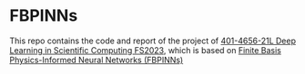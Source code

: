 # FBPINNs
This repo contains the code and report of the project of [401-4656-21L Deep Learning in Scientific Computing FS2023](https://camlab.ethz.ch/teaching/deep-learning-in-scientific-computing-2023.html), which is based on [Finite Basis Physics-Informed Neural Networks (FBPINNs)](https://link.springer.com/article/10.1007/s10444-023-10065-9#citeas)
